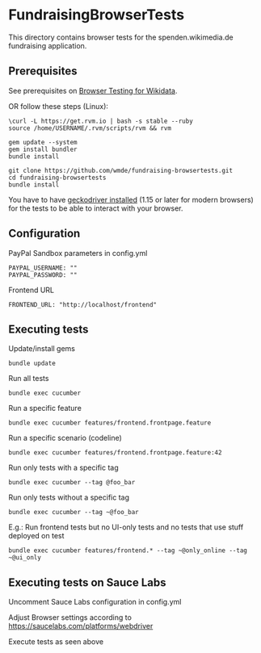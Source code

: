 FundraisingBrowserTests
====================
This directory contains browser tests for the spenden.wikimedia.de fundraising application.

## Prerequisites
See prerequisites on [Browser Testing for Wikidata](https://www.mediawiki.org/wiki/Wikibase/Programmer%27s_guide_to_Wikibase#Browser_Testing_for_Wikidata).

OR follow these steps (Linux):

    \curl -L https://get.rvm.io | bash -s stable --ruby 
    source /home/USERNAME/.rvm/scripts/rvm && rvm
    
    gem update --system
    gem install bundler
    bundle install
    
    git clone https://github.com/wmde/fundraising-browsertests.git
    cd fundraising-browsertests
    bundle install  

You have to have [geckodriver installed](https://stackoverflow.com/questions/40669953/watir-unable-to-find-mozilla-geckodriver) 
(1.15 or later for modern browsers) for the tests to be able to interact with your browser.

## Configuration

PayPal Sandbox parameters in config.yml

    PAYPAL_USERNAME: ""
    PAYPAL_PASSWORD: ""

Frontend URL

    FRONTEND_URL: "http://localhost/frontend"

## Executing tests

Update/install gems
```shell
bundle update
```

Run all tests
```shell
bundle exec cucumber
```

Run a specific feature
```shell
bundle exec cucumber features/frontend.frontpage.feature
```

Run a specific scenario (codeline)
```shell
bundle exec cucumber features/frontend.frontpage.feature:42
```

Run only tests with a specific tag
```shell
bundle exec cucumber --tag @foo_bar
```

Run only tests without a specific tag
```shell
bundle exec cucumber --tag ~@foo_bar
```

E.g.: Run frontend tests but no UI-only tests and no tests that use stuff deployed on test
```shell
bundle exec cucumber features/frontend.* --tag ~@only_online --tag ~@ui_only
```

## Executing tests on Sauce Labs

Uncomment Sauce Labs configuration in config.yml

Adjust Browser settings according to https://saucelabs.com/platforms/webdriver

Execute tests as seen above
